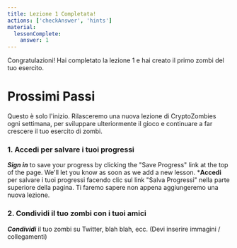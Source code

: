 ```yaml
---
title: Lezione 1 Completata!
actions: ['checkAnswer', 'hints']
material:
  lessonComplete:
    answer: 1
---
```


Congratulazioni! Hai completato la lezione 1 e hai creato il primo zombi del tuo esercito.

# Prossimi Passi

Questo è solo l'inizio. Rilasceremo una nuova lezione di CryptoZombies ogni settimana, per sviluppare ulteriormente il gioco e continuare a far crescere il tuo esercito di zombi.

### 1. Accedi per salvare i tuoi progressi

***Sign in*** to save your progress by clicking the "Save Progress" link at the top of the page. We'll let you know as soon as we add a new lesson.
***Accedi** per salvare i tuoi progressi facendo clic sul link "Salva Progressi" nella parte superiore della pagina. Ti faremo sapere non appena aggiungeremo una nuova lezione.

### 2. Condividi il tuo zombi con i tuoi amici

***Condividi*** il tuo zombi su Twitter, blah blah, ecc. (Devi inserire immagini / collegamenti)
